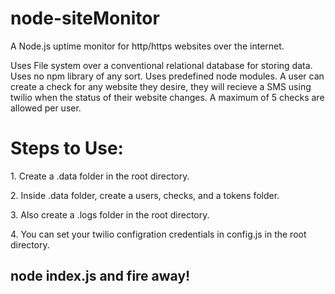 # node-siteMonitor
A Node.js uptime monitor for http/https websites over the internet.

Uses File system over a conventional relational database for storing data.
Uses no npm library of any sort. Uses predefined node modules.
A user can create a check for any website they desire, they will recieve a SMS using twilio when the status of their website changes.
A maximum of 5 checks are allowed per user.

<h1>Steps to Use: </h1>

<p>1. Create a .data folder in the root directory. </p>
<p>2. Inside .data folder, create a users, checks, and a tokens folder. </p>
<p>3. Also create a .logs folder in the root directory. </p>
<p>4. You can set your twilio configration credentials in config.js in the root directory. </p>

<h2> node index.js and fire away! </h2>
